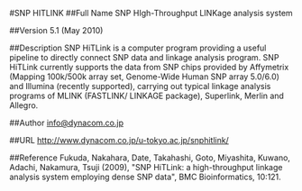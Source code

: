 #SNP HITLINK
##Full Name
SNP HIgh-Throughput LINKage analysis system

##Version
5.1 (May 2010)

##Description
SNP HiTLink is a computer program providing a useful pipeline to directly connect SNP data and linkage analysis program. SNP HiTLink currently supports the data from SNP chips provided by Affymetrix (Mapping 100k/500k array set, Genome-Wide Human SNP array 5.0/6.0) and Illumina (recently supported), carrying out typical linkage analysis programs of MLINK (FASTLINK/ LINKAGE package), Superlink, Merlin and Allegro.

##Author
info@dynacom.co.jp

##URL
http://www.dynacom.co.jp/u-tokyo.ac.jp/snphitlink/

##Reference
Fukuda, Nakahara, Date, Takahashi, Goto, Miyashita, Kuwano, Adachi, Nakamura, Tsuji (2009), "SNP HiTLink: a high-throughput linkage analysis system employing dense SNP data", BMC Bioinformatics, 10:121.

